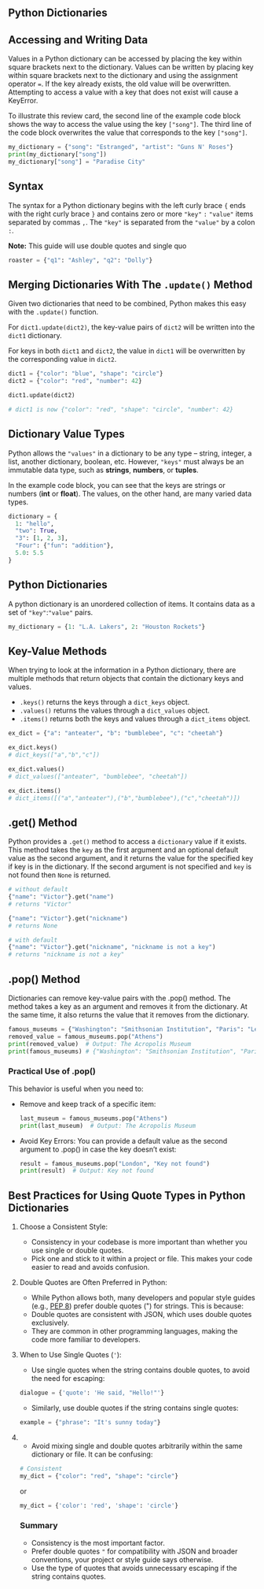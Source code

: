 ## Python Dictionaries

## Accessing and Writing Data

Values in a Python dictionary can be accessed by placing the key within square brackets next to the dictionary. Values can be written by placing key within square brackets next to the dictionary and using the assignment operator `=`. If the key already exists, the old value will be overwritten. Attempting to access a value with a key that does not exist will cause a KeyError.

To illustrate this review card, the second line of the example code block shows the way to access the value using the key `["song"]`. The third line of the code block overwrites the value that corresponds to the key `["song"]`.
```Python
my_dictionary = {"song": "Estranged", "artist": "Guns N' Roses"}
print(my_dictionary["song"])
my_dictionary["song"] = "Paradise City"
```

## Syntax

The syntax for a Python dictionary begins with the left curly brace `{` ends with the right curly brace `}` and contains zero or more `"key"` `:` `"value"` items separated by commas `,`. The `"key"` is separated from the `"value"` by a colon `:`.

**Note:** This guide will use double quotes and single quo
```Python
roaster = {"q1": "Ashley", "q2": "Dolly"}
```

## Merging Dictionaries With The `.update()` Method

Given two dictionaries that need to be combined, Python makes this easy with the `.update()` function.

For `dict1.update(dict2)`, the key-value pairs of `dict2` will be written into the `dict1` dictionary.

For keys in both `dict1` and `dict2`, the value in `dict1` will be overwritten by the corresponding value in `dict2`.
```Python
dict1 = {"color": "blue", "shape": "circle"}
dict2 = {"color": "red", "number": 42}

dict1.update(dict2)

# dict1 is now {"color": "red", "shape": "circle", "number": 42}
```

## Dictionary Value Types

Python allows the `"values"` in a dictionary to be any type – string, integer, a list, another dictionary, boolean, etc. However, `"keys"` must always be an immutable data type, such as **strings**, **numbers**, or **tuples**.

In the example code block, you can see that the keys are strings or numbers (**int** or **float**). The values, on the other hand, are many varied data types.
```Python
dictionary = {
  1: "hello", 
  "two": True, 
  "3": [1, 2, 3], 
  "Four": {"fun": "addition"}, 
  5.0: 5.5
}
```

## Python Dictionaries

A python dictionary is an unordered collection of items. It contains data as a set of `"key"`:`"value"` pairs.
```Python
my_dictionary = {1: "L.A. Lakers", 2: "Houston Rockets"}
```

## Key-Value Methods

When trying to look at the information in a Python dictionary, there are multiple methods that return objects that contain the dictionary keys and values.

- `.keys()` returns the keys through a `dict_keys` object.
- `.values()` returns the values through a `dict_values` object.
- `.items()` returns both the keys and values through a `dict_items` object.

```Python
ex_dict = {"a": "anteater", "b": "bumblebee", "c": "cheetah"}

ex_dict.keys()
# dict_keys(["a","b","c"])

ex_dict.values()
# dict_values(["anteater", "bumblebee", "cheetah"])

ex_dict.items()
# dict_items([("a","anteater"),("b","bumblebee"),("c","cheetah")])
```

## .get() Method

Python provides a `.get()` method to access a `dictionary` value if it exists. This method takes the `key` as the first argument and an optional default value as the second argument, and it returns the value for the specified key if key is in the dictionary. If the second argument is not specified and `key` is not found then `None` is returned.
```Python
# without default
{"name": "Victor"}.get("name")
# returns "Victor"

{"name": "Victor"}.get("nickname")
# returns None

# with default
{"name": "Victor"}.get("nickname", "nickname is not a key")
# returns "nickname is not a key"
```

## .pop() Method

 Dictionaries can remove key-value pairs with the .pop() method. The method takes a key as an argument and removes it from the dictionary. At the same time, it also returns the value that it removes from the dictionary.
```Python
famous_museums = {"Washington": "Smithsonian Institution", "Paris": "Le Louvre", "Athens": "The Acropolis Museum"}
removed_value = famous_museums.pop("Athens")
print(removed_value)  # Output: The Acropolis Museum
print(famous_museums) # {"Washington": "Smithsonian Institution", "Paris": "Le Louvre"}
```
### Practical Use of .pop()

This behavior is useful when you need to:

- Remove and keep track of a specific item:
    ```Python
    last_museum = famous_museums.pop("Athens")
    print(last_museum)  # Output: The Acropolis Museum
    ```
- Avoid Key Errors: You can provide a default value as the second argument to .pop() in case the key doesn’t exist:
    ```Python
    result = famous_museums.pop("London", "Key not found")
    print(result)  # Output: Key not found
    ```

## Best Practices for Using Quote Types in Python Dictionaries

1. Choose a Consistent Style:
    - Consistency in your codebase is more important than whether you use single or double quotes.
    - Pick one and stick to it within a project or file. This makes your code easier to read and avoids confusion.

2. Double Quotes are Often Preferred in Python:
    - While Python allows both, many developers and popular style guides (e.g., [PEP 8](https://peps.python.org/pep-0008/)) prefer double quotes (") for strings. This is because:
    - Double quotes are consistent with JSON, which uses double quotes exclusively.
    - They are common in other programming languages, making the code more familiar to developers.

3. When to Use Single Quotes (`'`):

    - Use single quotes when the string contains double quotes, to avoid the need for escaping:
    ```Python
    dialogue = {'quote': 'He said, "Hello!"'}
    ```
    - Similarly, use double quotes if the string contains single quotes:
    ```Python
    example = {"phrase": "It's sunny today"}
    ```

4. 
    - Avoid mixing single and double quotes arbitrarily within the same dictionary or file. It can be confusing:

    ```Python
    # Consistent
    my_dict = {"color": "red", "shape": "circle"}
    ```
    or
    ```Python
    my_dict = {'color': 'red', 'shape': 'circle'}
    ```

    ### Summary

    - Consistency is the most important factor.
    - Prefer double quotes `"` for compatibility with JSON and broader conventions, your project or style guide says otherwise.
    - Use the type of quotes that avoids unnecessary escaping if the string contains quotes.